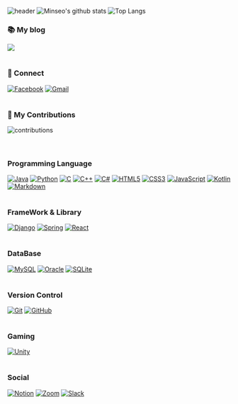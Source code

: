 ![header](https://capsule-render.vercel.app/api?type=waving&&&color=gradient&height=200&section=header&text=MinseoChoi&fontSize=90)
![Minseo's github stats](https://github-readme-stats.vercel.app/api?username=MinseoChoi03&show_icons=true&hide_border=true&count_private=true)
![Top Langs](https://github-readme-stats.vercel.app/api/top-langs/?username=MinseoChoi03&langs_count=6&layout=compact&langs_count=81)

### 📚 My blog
<a href="https://minseo-develop.tistory.com/"><img src="https://img.shields.io/badge/Tistory-black?style=flat-square&logo=appveyor&logo=dev.to&logoColor=white"></a>
<br><br>
### 💬 Connect
<a href ="https://www.facebook.com/profile.php?id=100034483665211"><img alt="Facebook" src="https://img.shields.io/badge/Facebook-%231877F2.svg?style=flat-square&logo=Facebook&logoColor=white"/></a>
<a href = "mailto:minseochoi0308@gmail.com"><img alt="Gmail" src="https://img.shields.io/badge/Gmail-D14836g?style=flat-square&logo=gmail&logoColor=white" /></a>
<br><br>
### 🌱 My Contributions
![contributions](https://ghchart.rshah.org/MinseoChoi03)
<br><br><br>

<h3>Programming Language</h3>
<a href="" target="_blank"><img alt="Java" src="https://img.shields.io/badge/java-%23ED8B00.svg?style=flat-square&logo=java&logoColor=white"/></a>
<a href="" target="_blank"><img alt="Python" src="https://img.shields.io/badge/python-%2314354C.svg?style=flat-square&logo=python&logoColor=white"/></a>
<a href="" target="_blank"><img alt="C" src="https://img.shields.io/badge/c-%2300599C.svg?style=flat-square&logo=c&logoColor=white"/></a>
<a href="" target="_blank"><img alt="C++" src="https://img.shields.io/badge/c++-%2300599C.svg?style=flat-square&logo=c%2B%2B&ogoColor=white"/></a>
<a href="" target="_blank"><img alt="C#" src="https://img.shields.io/badge/c%23-%23239120.svg?style=flat-square&logo=c-sharp&logoColor=white"/></a>
<a href="" target="_blank"><img alt="HTML5" src="https://img.shields.io/badge/html5-%23E34F26.svg?style=flat-square&logo=html5&logoColor=white"/></a>
<a href="" target="_blank"><img alt="CSS3" src="https://img.shields.io/badge/css3-%231572B6.svg?style=flat-square&logo=css3&logoColor=white"/></a>
<a href="" target="_blank"><img alt="JavaScript" src="https://img.shields.io/badge/javascript-%23323330.svg?style=flat-square&logo=javascript&logoColor=%23F7DF1E"/></a>
<a href="" target="_blank"><img alt="Kotlin" src="https://img.shields.io/badge/kotlin-%230095D5.svg?style=flat-square&logo=kotlin&logoColor=white"/></a>
<a href="" target="_blank"><img alt="Markdown" src="https://img.shields.io/badge/markdown-%23000000.svg?style=flat-square&logo=markdown&logoColor=white"/></a>
<br><br>
<h3>FrameWork & Library</h3>
<a href="" target="_blank"><img alt="Django" src="https://img.shields.io/badge/django-%23092E20.svg?style=flat-square&logo=django&logoColor=white"/></a>
<a href="" target="_blank"><img alt="Spring" src="https://img.shields.io/badge/spring-%236DB33F.svg?style=flat-square&logo=spring&logoColor=white"/></a>
<a href="" target="_blank"><img alt="React" src="https://img.shields.io/badge/react-%2320232a.svg?style=flat-square&logo=react&logoColor=%2361DAFB"/></a>
<br><br>
<h3>DataBase</h3>
<a href="" target="_blank"><img alt="MySQL" src="https://img.shields.io/badge/mysql-%2300f.svg?style=flat-square&logo=mysql&logoColor=white"/></a>
<a href="" target="_blank"><img alt="Oracle" src ="https://img.shields.io/badge/oracle-%23F00000.svg?style=flat-square&logo=oracle&logoColor=white" /></a>
<a href="" target="_blank"><img alt="SQLite" src ="https://img.shields.io/badge/sqlite-%2307405e.svg?style=flat-square&logo=sqlite&logoColor=white"/></a>
<br><br>
<h3>Version Control</h3>
<a href="" target="_blank"><img alt="Git" src="https://img.shields.io/badge/git-%23F05033.svg?style=flat-square&logo=git&logoColor=white"/></a>
<a href="" target="_blank"><img alt="GitHub" src="https://img.shields.io/badge/github-%23121011.svg?style=flat-square&logo=github&logoColor=white"/></a>
<br><br>
<h3>Gaming</h3>
<a href="" target="_blank"><img alt="Unity" src="https://img.shields.io/badge/unity-%23000000.svg?style=flat-square&logo=unity&logoColor=white"/></a>
<br><br>
<h3>Social</h3>
<a href="" target="_blank"><img alt="Notion" src="https://img.shields.io/badge/Notion-000000?style=flat-square&logo=notion&logoColor=white"/></a>
<a href="" target="_blank"><img alt="Zoom" src="https://img.shields.io/badge/Zoom-2D8CFF?style=flat-square&logo=zoom&logoColor=white" /></a>
<a href="" target="_blank"><img alt="Slack" src="https://img.shields.io/badge/Slack-4A154B?style=flat-square&logo=slack&logoColor=white" /></a>

<!--
**MinseoChoi03/MinseoChoi03** is a ✨ _special_ ✨ repository because its `README.md` (this file) appears on your GitHub profile.

Here are some ideas to get you started:

- 🔭 I’m currently working on ...
- 🌱 I’m currently learning ...
- 👯 I’m looking to collaborate on ...
- 🤔 I’m looking for help with ...
- 💬 Ask me about ...
- 📫 How to reach me: ...
- 😄 Pronouns: ...
- ⚡ Fun fact: ...
-->